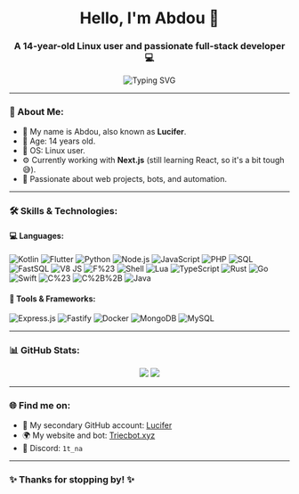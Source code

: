 <h1 align="center">Hello, I'm Abdou 👋</h1>
<h3 align="center">A 14-year-old Linux user and passionate full-stack developer 💻</h3>

<p align="center">
  <img src="https://readme-typing-svg.demolab.com?font=Fira+Code&duration=4000&pause=1000&center=true&width=435&lines=Welcome+to+my+GitHub+profile!;Full-stack+Developer+💻;Always+learning+new+things+🧠;Glad+to+have+you+here!+🎉" alt="Typing SVG" />
</p>

---

### 🧠 About Me:
- 💬 My name is Abdou, also known as **Lucifer**.
- 🎂 Age: 14 years old.
- 🐧 OS: Linux user.
- ⚙️ Currently working with **Next.js** (still learning React, so it's a bit tough 😅).
- 🚀 Passionate about web projects, bots, and automation.

---

### 🛠️ Skills & Technologies:

#### 💻 Languages:
![Kotlin](https://img.shields.io/badge/-Kotlin-7F52FF?logo=kotlin&logoColor=white&style=flat)
![Flutter](https://img.shields.io/badge/-Flutter-02569B?logo=flutter&logoColor=white&style=flat)
![Python](https://img.shields.io/badge/-Python-3776AB?logo=python&logoColor=white&style=flat)
![Node.js](https://img.shields.io/badge/-Node.js-339933?logo=node.js&logoColor=white&style=flat)
![JavaScript](https://img.shields.io/badge/-JavaScript-F7DF1E?logo=javascript&logoColor=black&style=flat)
![PHP](https://img.shields.io/badge/-PHP-777BB4?logo=php&logoColor=white&style=flat)
![SQL](https://img.shields.io/badge/-SQL-4479A1?logo=mysql&logoColor=white&style=flat)
![FastSQL](https://img.shields.io/badge/-FastSQL-009688?style=flat&logo=mysql&logoColor=white)
![V8 JS](https://img.shields.io/badge/-V8%20JavaScript-black?logo=google&style=flat)
![F%23](https://img.shields.io/badge/-F%23-239120?logo=.net&logoColor=white&style=flat)
![Shell](https://img.shields.io/badge/-Shell%20Scripting-89E051?logo=gnu-bash&logoColor=white&style=flat)
![Lua](https://img.shields.io/badge/-Lua-2C2D72?logo=lua&logoColor=white&style=flat)
![TypeScript](https://img.shields.io/badge/-TypeScript-3178C6?logo=typescript&logoColor=white&style=flat)
![Rust](https://img.shields.io/badge/-Rust-000000?logo=rust&logoColor=white&style=flat)
![Go](https://img.shields.io/badge/-Go-00ADD8?logo=go&logoColor=white&style=flat)
![Swift](https://img.shields.io/badge/-Swift-FA7343?logo=swift&logoColor=white&style=flat)
![C%23](https://img.shields.io/badge/-C%23-239120?logo=c-sharp&logoColor=white&style=flat)
![C%2B%2B](https://img.shields.io/badge/-C%2B%2B-00599C?logo=c%2B%2B&logoColor=white&style=flat)
![Java](https://img.shields.io/badge/-Java-007396?logo=java&logoColor=white&style=flat)

#### 🧰 Tools & Frameworks:
![Express.js](https://img.shields.io/badge/-Express.js-000000?logo=express&logoColor=white&style=flat)
![Fastify](https://img.shields.io/badge/-Fastify-20232a?logo=fastify&logoColor=white&style=flat)
![Docker](https://img.shields.io/badge/-Docker-2496ED?logo=docker&logoColor=white&style=flat)
![MongoDB](https://img.shields.io/badge/-MongoDB-47A248?logo=mongodb&logoColor=white&style=flat)
![MySQL](https://img.shields.io/badge/-MySQL-4479A1?logo=mysql&logoColor=white&style=flat)

---

### 📊 GitHub Stats:
<p align="center">
  <img src="https://github-readme-stats.vercel.app/api?username=abdou-da0wew&show_icons=true&theme=tokyonight" />
  <img src="https://github-readme-stats.vercel.app/api/top-langs/?username=abdou-da0wew&layout=compact&theme=tokyonight" />
</p>

---

### 🌐 Find me on:
- 💼 My secondary GitHub account: [Lucifer](https://github.com/Lucifer)
- 🌍 My website and bot: [Triecbot.xyz](https://triecbot.xyz)
- 🐧 Discord: `1t_na`

---

### ✨ Thanks for stopping by! ✨
